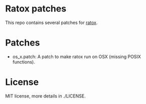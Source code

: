 Ratox patches
=============

This repo contains several patches for [ratox](https://ratox.2f30.org/).

Patches
=====

* os_x.patch: A patch to make ratox run on OSX (missing POSIX functions).

License
=======

MIT license, more details in ./LICENSE.
